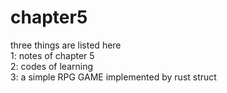 # chapter5
three things are listed here <br>
1: notes of chapter 5 <br>
2: codes of learning <br>
3: a simple RPG GAME implemented by rust struct <br>
